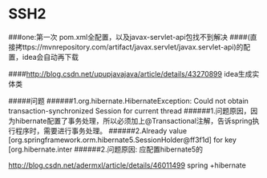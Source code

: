 # SSH2
###one:第一次 pom.xml全配置，以及javax-servlet-api包找不到解决
####(直接拷ttps://mvnrepository.com/artifact/javax.servlet/javax.servlet-api)的配置，idea会自动再下载

####http://blog.csdn.net/upupjavajava/article/details/43270899  idea生成实体类

#####问题
######1.org.hibernate.HibernateException: Could not obtain transaction-synchronized Session for current thread
######1.问题原因，因为hibernate配置了事务处理，所以必须加上@Transactional注解，告诉spring执行程序时，需要进行事务处理。
######2.Already value [org.springframework.orm.hibernate5.SessionHolder@ff3f1d] for key [org.hibernate.inter
######2.问题原因:<bean id="transactionManager" class="org.springframework.orm.hibernate4.HibernateTransactionManager"> 应配置hibernate5的
<?xml version="1.0" encoding="UTF-8"?>
<beans xmlns="http://www.springframework.org/schema/beans"
xmlns:xsi="http://www.w3.org/2001/XMLSchema-instance"
xmlns:aop="http://www.springframework.org/schema/aop"
xmlns:tx="http://www.springframework.org/schema/tx"
xsi:schemaLocation="
http://www.springframework.org/schema/beans
http://www.springframework.org/schema/beans/spring-beans.xsd
http://www.springframework.org/schema/tx
http://www.springframework.org/schema/tx/spring-tx.xsd
http://www.springframework.org/schema/aop
http://www.springframework.org/schema/aop/spring-aop.xsd">



http://blog.csdn.net/adermxl/article/details/46011499   spring +hibernate

